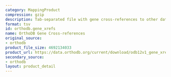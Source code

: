 ```yaml
---
category: MappingProduct
compression: gzip
description: Tab-separated file with gene cross-references to other databases
format: tsv
id: orthodb.gene_xrefs
name: OrthoDB Gene Cross-references
original_source:
- orthodb
product_file_size: 4692134033
product_url: https://data.orthodb.org/current/download/odb12v1_gene_xrefs.tab.gz
secondary_source:
- orthodb
layout: product_detail
---
```

